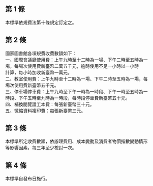 第 1 條
-------
本標準依規費法第十條規定訂定之。

第 2 條
-------
國家圖書館各項規費收費數額如下：  
一、國際會議廳使用費：上午九時至十二時為一場、下午二時至五時為一  
    場，每場次使用費新臺幣二萬五千元，逾時使用不足一小時以一小時  
    計算，每小時加收新臺幣一萬元。  
二、教室使用費：上午九時至十二時為一場、下午二時至五時為一場，每  
    場次使用費新臺幣五千元。  
三、停車場停車費：上午九時至下午一時為一時段、下午一時至五時為一  
    時段、下午五時至九時為一時段，每時段停車費新臺幣五十元。  
四、補換閱覽證工本費：每張新臺幣三十元。  
五、微縮資料複印費：每張新臺幣三元。

第 3 條
-------
本標準所定收費數額，依辦理費用、成本變動及消費者物價指數變動情形  
等影響因素，每三年至少檢討一次。

第 4 條
-------
本標準自發布日施行。

